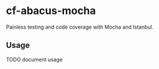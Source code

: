 cf-abacus-mocha
===

Painless testing and code coverage with Mocha and Istanbul.

Usage
---

TODO document usage


